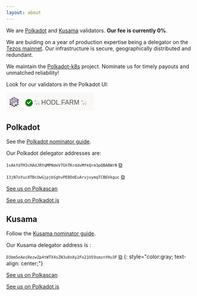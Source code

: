 ```yaml
---
layout: about
---
```


<script src="{{ base.url | prepend: site.url }}/assets/js/clipboard-polyfill.promise.js"></script>
We are [Polkadot](https://polkadot.network) and [Kusama](https://kusama.network/) validators. **Our fee is currently 0%**.

We are buiding on a year of production expertise being a delegator on the [Tezos mainnet](xtz.html). Our infrastructure is secure, geographically distributed and redundant.

We maintain the [Polkadot-k8s](https://github.com/midl-dev/polkadot-k8s) project. Nominate us for timely payouts and unmatched reliability!

Look for our validators in the Polkadot UI:

![Hodl.farm logo](/assets/hodl_polkadot_screenshot.png)

## Polkadot

See the [Polkadot nominator guide](https://wiki.polkadot.network/docs/en/maintain-nominator).

Our Polkadot delegator addresses are:

<code style="font-size:75%;">1sAkfdTH3cHAdJRYqMPNdeV7GhTKrddvMfkQrm3pQBABWrN</code>  <a href="#!" onclick="clipboard.writeText('1sAkfdTH3cHAdJRYqMPNdeV7GhTKrddvMfkQrm3pQBABWrN');">⧉</a>

<code style="font-size:75%;">13jN7oYuc8TBcUwGjpjbSghvPE8DdEuArvjvymqTCB6Vkguc</code>  <a href="#!" onclick="clipboard.writeText('13jN7oYuc8TBcUwGjpjbSghvPE8DdEuArvjvymqTCB6Vkguc');">⧉</a>

[See us on Polkascan](https://polkascan.io/polkadot-cc1/account/1sAkfdTH3cHAdJRYqMPNdeV7GhTKrddvMfkQrm3pQBABWrN)

[See us on Polkadot.js](https://polkadot.js.org/apps/#/staking/query/1sAkfdTH3cHAdJRYqMPNdeV7GhTKrddvMfkQrm3pQBABWrN)

## Kusama

Follow the [Kusama nominator guide](https://wiki.polkadot.network/docs/en/mirror-maintain-guides-how-to-nominate-kusama).

Our Kusama delegator address is :

<code style="font-size:75%;">D3bm5eAeiRezwZp4tWTX4sZN3u8nXy2Fo21U59smznYHu3F</code>  <a href="#!" onclick="clipboard.writeText('D3bm5eAeiRezwZp4tWTX4sZN3u8nXy2Fo21U59smznYHu3F');">⧉</a>
{: style="color:gray; text-align: center;"}

[See us on Polkascan](https://polkascan.io/pre/kusama/account/D3bm5eAeiRezwZp4tWTX4sZN3u8nXy2Fo21U59smznYHu3F)

[See us on Polkadot.js](https://polkadot.js.org/apps/#/staking/query/D3bm5eAeiRezwZp4tWTX4sZN3u8nXy2Fo21U59smznYHu3F)
